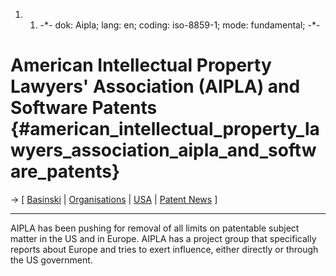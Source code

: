 1.  1.  -\*- dok: Aipla; lang: en; coding: iso-8859-1; mode:
        fundamental; -\*-

# American Intellectual Property Lawyers\' Association (AIPLA) and Software Patents {#american_intellectual_property_lawyers_association_aipla_and_software_patents}

-\> \[ [ Basinski](ErwinBasinskiEn "wikilink") \| [
Organisations](SwpatkamniEn "wikilink") \| [ USA](SwpatusEn "wikilink")
\| [ Patent News](SwpatcninoEn "wikilink") \]

------------------------------------------------------------------------

AIPLA has been pushing for removal of all limits on patentable subject
matter in the US and in Europe. AIPLA has a project group that
specifically reports about Europe and tries to exert influence, either
directly or through the US government.
